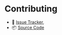 # Contributing

- 👾 [Issue Tracker](https://github.com/juliangsibecas/nx-foundry/issues),
- 📦 [Source Code](https://github.com/juliangsibecas/nx-foundry/)
